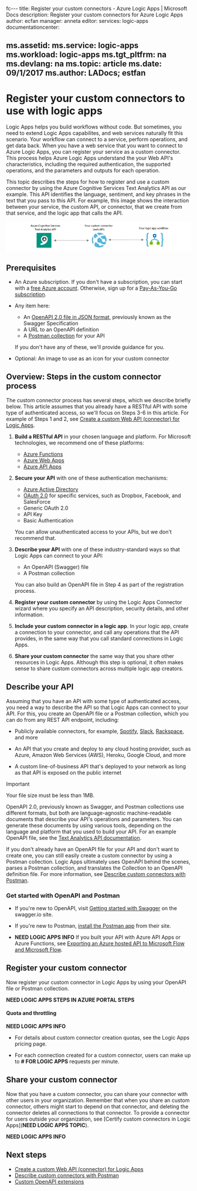 fc---
title: Register your custom connectors - Azure Logic Apps | Microsoft Docs
description: Register your custom connectors for Azure Logic Apps
author: ecfan
manager: anneta
editor: 
services: logic-apps
documentationcenter: 

ms.assetid: 
ms.service: logic-apps
ms.workload: logic-apps
ms.tgt_pltfrm: na
ms.devlang: na
ms.topic: article
ms.date: 09/1/2017
ms.author: LADocs; estfan
---

# Register your custom connectors to use with logic apps

Logic Apps helps you build workflows without code. 
But sometimes, you need to extend Logic Apps capabilites, 
and web services naturally fit this scenario. 
Your workflow can connect to a service, perform operations, 
and get data back. When you have a web service that 
you want to connect to Azure Logic Apps, 
you can register your service as a custom connector. 
This process helps Azure Logic Apps understand the 
your Web API's characteristics, including the required authentication, 
the supported operations, and the parameters and outputs for each operation.

This topic describes the steps for how to register and use a custom connector 
by using the Azure Cognitive Services Text Analytics API as our example. 
This API identifies the language, sentiment, and key phrases in the text 
that you pass to this API. For example, this image shows the interaction 
between your service, the custom API, or connector, that we create from 
that service, and the logic app that calls the API.

![Conceptual overview for Azure Cognitive Services API, custom connector, and Logic Apps](./media/logic-apps-register-custom-api-connector/custom-connector-conceptual.png)

## Prerequisites

* An Azure subscription. If you don't have a subscription, 
you can start with a [free Azure account](https://azure.microsoft.com/free/). 
Otherwise, sign up for a [Pay-As-You-Go subscription](https://azure.microsoft.com/pricing/purchase-options/).

* Any item here:

  * An [OpenAPI 2.0 file in JSON format](https://github.com/OAI/OpenAPI-Specification/blob/master/versions/2.0.md), 
  previously known as the Swagger Specification
  * A URL to an OpenAPI definition
  * A [Postman collection](https://www.getpostman.com/docs/postman/collections/creating_collections) 
  for your API 

  If you don't have any of these, we'll provide guidance for you.

* Optional: An image to use as an icon for your custom connector

## Overview: Steps in the custom connector process

The custom connector process has several steps, 
which we describe briefly below. This article assumes that you 
already have a RESTful API with some type of authenticated access, 
so we'll focus on Steps 3-6 in this article. For example of Steps 1 and 2, 
see [Create a custom Web API (connector) for Logic Apps](../logic-apps/logic-apps-custom-api-connector-web-app-tutorial.md).

1. **Build a RESTful API** in your chosen language and platform. 
For Microsoft technologies, we recommend one of these platforms:

   * [Azure Functions](https://azure.microsoft.com/services/functions/)
   * [Azure Web Apps](https://azure.microsoft.com/services/app-service/web/)
   * [Azure API Apps](https://azure.microsoft.com/services/app-service/api/)

2. **Secure your API** with one of these authentication mechanisms: 

   * [Azure Active Directory](https://azure.microsoft.com/develop/identity/)
   * [OAuth 2.0](https://oauth.net/2/) for specific services, such as Dropbox, 
   Facebook, and SalesForce
   * Generic OAuth 2.0
   * API Key
   * Basic Authentication

   You can allow unauthenticated access to your APIs, 
   but we don't recommend that.

3. **Describe your API** with one of these industry-standard 
ways so that Logic Apps can connect to your API:

   * An OpenAPI (Swagger) file
   * A Postman collection

   You can also build an OpenAPI file in Step 4 
   as part of the registration process.

4. **Register your custom connector** 
by using the Logic Apps Connector wizard 
where you specify an API description, 
security details, and other information.

5. **Include your custom connector in a logic app**. 
In your logic app, create a connection to your connector, 
and call any operations that the API provides, 
in the same way that you call standard connections in Logic Apps.

6. **Share your custom connector** the same way that you share 
other resources in Logic Apps. Although this step is optional, 
it often makes sense to share custom connectors across 
multiple logic app creators.

## Describe your API

Assuming that you have an API with some type of authenticated access, 
you need a way to describe the API so that Logic Apps can connect to your API. 
For this, you create an OpenAPI file or a Postman collection, 
which you can do from any REST API endpoint, including:

* Publicly available connectors, for example, [Spotify](https://developer.spotify.com/), 
[Slack](https://api.slack.com/), [Rackspace](http://docs.rackspace.com/), and more

* An API that you create and deploy to any cloud hosting provider, 
such as Azure, Amazon Web Services (AWS), Heroku, Google Cloud, and more

* A custom line-of-business API that's deployed to your network 
as long as that API is exposed on the public internet

> [!IMPORTANT]
> Your file size must be less than 1MB.

OpenAPI 2.0, previously known as Swagger, 
and Postman collections use different formats, 
but both are language-agnostic machine-readable documents 
that describe your API's operations and parameters.
You can generate these documents by using various tools, 
depending on the language and platform 
that you used to build your API. 
For an example OpenAPI file, see the 
[Text Analytics API documentation](https://westus.dev.cognitive.microsoft.com/docs/services/TextAnalytics.V2.0/export?DocumentFormat=Swagger&ApiName=Azure). 

If you don't already have an OpenAPI file for your API and don't want to create one, 
you can still easily create a custom connector by using a Postman collection. 
Logic Apps ultimately uses OpenAPI behind the scenes, 
parses a Postman collection, and translates the Collection to an OpenAPI definition file. 
For more information, see [Describe custom connectors with Postman](../logic-apps/logic-apps-custom-api-connector-postman-collection.md).

### Get started with OpenAPI and Postman

* If you're new to OpenAPI, 
visit [Getting started with Swagger](http://swagger.io/getting-started/) 
on the swagger.io site.

* If you're new to Postman, 
[install the Postman app](https://www.getpostman.com/apps) 
from their site.

* **NEED LOGIC APPS INFO** 
If you built your API with Azure API Apps or Azure Functions, see 
[Exporting an Azure hosted API to Microsoft Flow and Microsoft Flow](../app-service/app-service-export-api-to-powerapps-and-flow.md).

## Register your custom connector

Now register your custom connector in Logic Apps by 
using your OpenAPI file or Postman collection.

**NEED LOGIC APPS STEPS IN AZURE PORTAL STEPS**

#### Quota and throttling 

**NEED LOGIC APPS INFO**

* For details about custom connector creation quotas, 
see the Logic Apps pricing page.

* For each connection created for a custom connector, 
users can make up to **# FOR LOGIC APPS** requests per minute.

## Share your custom connector

Now that you have a custom connector, 
you can share your connector with other users in your organization. 
Remember that when you share an custom connector, 
others might start to depend on that connector, 
and deleting the connector deletes all connections to that connector. 
To provide a connector for users outside your organization, 
see [Certify custom connectors in Logic Apps](**NEED LOGIC APPS TOPIC**).

**NEED LOGIC APPS INFO**

## Next steps

* [Create a custom Web API (connector) for Logic Apps](../logic-apps/logic-apps-custom-api-connector-web-app-tutorial.md)
* [Describe custom connectors with Postman](../logic-apps/logic-apps-custom-api-connector-postman-collection.md)
* [Custom OpenAPI extensions](../logic-apps/customapi-how-to-swagger.md)